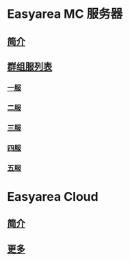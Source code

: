 # Easyarea MC 服务器
 ## [简介](easyarea/server/简介.md)
 ## [群组服列表](easyarea/server/list.md)
  ### [一服](easyarea/server/server/1.md)
  ### [二服](easyarea/server/server/1.md)
  ### [三服](easyarea/server/server/1.md)
  ### [四服](easyarea/server/server/1.md)
  ### [五服](easyarea/server/server/1.md)
# Easyarea Cloud
 ## [简介](easyarea/cloud/简介.md)
 ## [更多](easyarea/cloud/more.md)
